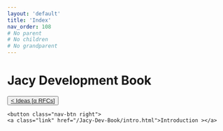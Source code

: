 ```yaml
---
layout: 'default'
title: 'Index'
nav_order: 108
# No parent
# No children
# No grandparent
---
```


# Jacy Development Book
<div class="nav-btn-block">
    <button class="nav-btn left">
    <a class="link" href="/Jacy-Dev-Book/ideas">< Ideas [α RFCs]</a>
</button>

    <button class="nav-btn right">
    <a class="link" href="/Jacy-Dev-Book/intro.html">Introduction ></a>
</button>

</div>
